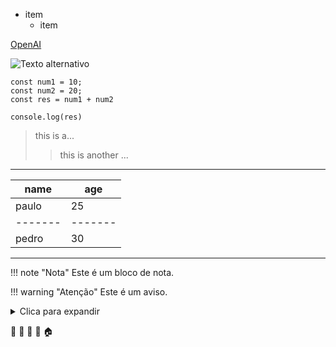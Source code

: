 - item
  - item

[OpenAI](https://platform.openai.com/)

![Texto alternativo](https://via.placeholder.com/150)

```
const num1 = 10;
const num2 = 20;
const res = num1 + num2

console.log(res)
```

> this is a...
>
> > this is another ...

---

| name    | age     |
| ------- | ------- |
| paulo   | 25      |
| ------- | ------- |
| pedro   | 30      |

---

!!! note "Nota"
Este é um bloco de nota.

!!! warning "Atenção"
Este é um aviso.

<details>
<summary>Clica para expandir</summary>

Conteúdo oculto aqui.

</details>

:rocket: :bug: :tada: :car: :house:
